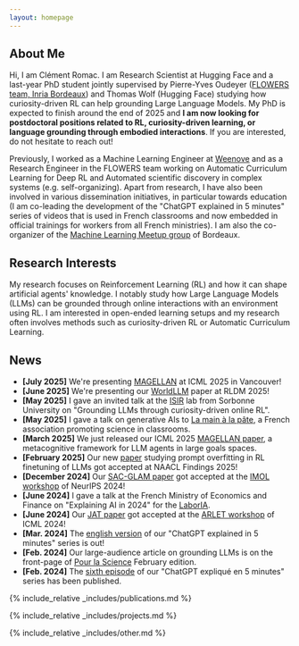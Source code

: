 ```yaml
---
layout: homepage
---
```


## About Me

Hi, I am Clément Romac. I am Research Scientist at Hugging Face and a last-year PhD student jointly supervised by Pierre-Yves Oudeyer ([FLOWERS team, Inria Bordeaux](https://flowers.inria.fr/)) and Thomas Wolf (Hugging Face) studying how curiosity-driven RL can help grounding Large Language Models. My PhD is expected to finish around the end of 2025 and **I am now looking for postdoctoral positions related to RL, curiosity-driven learning, or language grounding through embodied interactions**. If you are interested, do not hesitate to reach out!

Previously, I worked as a Machine Learning Engineer at [Weenove](https://www.weenove.fr/) and as a Research Engineer in the FLOWERS team working on Automatic Curriculum Learning for Deep RL and Automated scientific discovery in complex systems (e.g. self-organizing). Apart from research, I have also been involved in various dissemination initiatives, in particular towards education (I am co-leading the development of the "ChatGPT explained in 5 minutes" series of videos that is used in French classrooms and now embedded in official trainings for workers from all French ministries). I am also the co-organizer of the [Machine Learning Meetup group](https://www.meetup.com/fr-FR/Bordeaux-Machine-Learning-Meetup/) of Bordeaux. 


## Research Interests
My research focuses on Reinforcement Learning (RL) and how it can shape artificial agents' knowledge. I notably study how Large Language Models (LLMs) can be grounded through online interactions with an environment using RL. I am interested in open-ended learning setups and my research often involves methods such as curiosity-driven RL or Automatic Curriculum Learning.

## News
- **[July 2025]** We're presenting [MAGELLAN](https://arxiv.org/abs/2502.07709) at ICML 2025 in Vancouver!
- **[June 2025]** We're presenting our [WorldLLM](https://www.arxiv.org/abs/2506.06725) paper at RLDM 2025!
- **[May 2025]** I gave an invited talk at the [ISIR](https://www.isir.upmc.fr/) lab from Sorbonne University on "Grounding LLMs through curiosity-driven online RL".
- **[May 2025]** I gave a talk on generative AIs to [La main à la pâte](https://fondation-lamap.org/), a French association promoting science in classrooms.
- **[March 2025]** We just released our ICML 2025 [MAGELLAN paper](https://arxiv.org/abs/2502.07709), a metacognitive framework for LLM agents in large goals spaces.
- **[February 2025]** Our new [paper](https://arxiv.org/abs/2410.19920) studying prompt overfitting in RL finetuning of LLMs got accepted at NAACL Findings 2025!
- **[December 2024]** Our [SAC-GLAM paper](https://arxiv.org/abs/2410.12481) got accepted at the [IMOL workshop](https://imol-workshop.github.io/) of NeurIPS 2024!
- **[June 2024]** I gave a talk at the French Ministry of Economics and Finance on "Explaining AI in 2024" for the [LaborIA](https://www.laboria.ai/).
- **[June 2024]** Our [JAT paper](https://github.com/huggingface/jat) got accepted at the [ARLET workshop](https://arlet-workshop.github.io/) of ICML 2024!
- **[Mar. 2024]** The [english version](http://developmentalsystems.org/chatgpt_5_minutes/en/) of our "ChatGPT explained in 5 minutes" series is out!
- **[Feb. 2024]** Our large-audience article on grounding LLMs is on the front-page of [Pour la Science](https://www.pourlascience.fr/sd/informatique/les-algorithmes-des-ia-peuvent-ils-comprendre-notre-monde-26131.php) February edition.
- **[Feb. 2024]** The [sixth episode](http://developmentalsystems.org/chatgpt_5_minutes/fr/) of our "ChatGPT expliqué en 5 minutes" series has been published.


{% include_relative _includes/publications.md %}

{% include_relative _includes/projects.md %}

{% include_relative _includes/other.md %}

